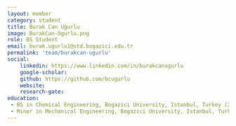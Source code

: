 ```yaml
---
layout: member
category: student
title: Burak Can Uğurlu
image: BurakCan-Ugurlu.png
role: BS Student
email: burak.ugurlu1@std.bogazici.edu.tr
permalink: 'team/burakcan-ugurlu'
social:
    linkedin: https://www.linkedin.com/in/burakcanugurlu
    google-scholar:
    github: https://github.com/bcugurlu
    website:
    research-gate:
education:
 - BS in Chemical Engineering, Bogazici University, Istanbul, Turkey (2025)
 - Minor in Mechanical Engineering, Bogazici University, Istanbul, Turkey (2025)
---
```

